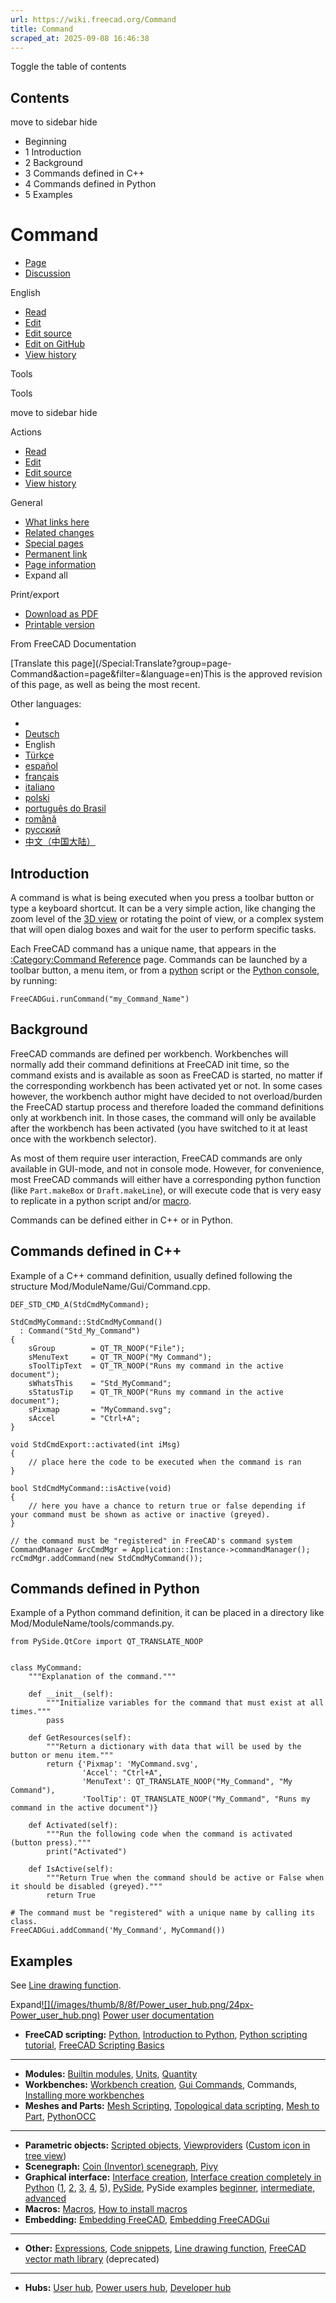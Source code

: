 ```yaml
---
url: https://wiki.freecad.org/Command
title: Command
scraped_at: 2025-09-08 16:46:38
---
```


Toggle the table of contents

## Contents

move to sidebar hide

  * Beginning
  * 1 Introduction
  * 2 Background
  * 3 Commands defined in C++
  * 4 Commands defined in Python
  * 5 Examples

# Command

  * [Page](/Command "View the content page \[ctrl-option-c\]")
  * [Discussion](/index.php?title=Talk:Command&action=edit&redlink=1 "Discussion about the content page \(page does not exist\) \[ctrl-option-t\]")

English

  * [Read](/Command)
  * [Edit](/index.php?title=Command&veaction=edit "Edit this page \[ctrl-option-v\]")
  * [Edit source](/index.php?title=Command&action=edit "Edit the source code of this page \[ctrl-option-e\]")
  * [Edit on GitHub](https://github.com/Reqrefusion/FreeCAD-Documentation-Project/blob/main/wiki/Command.wikitext "Edit this page on GitHub")
  * [View history](/index.php?title=Command&action=history "Past revisions of this page \[ctrl-option-h\]")

Tools

Tools

move to sidebar hide

Actions

  * [Read](/Command)
  * [Edit](/index.php?title=Command&veaction=edit "Edit this page \[ctrl-option-v\]")
  * [Edit source](/index.php?title=Command&action=edit "Edit the source code of this page \[ctrl-option-e\]")
  * [View history](/index.php?title=Command&action=history)

General

  * [What links here](/Special:WhatLinksHere/Command "A list of all wiki pages that link here \[ctrl-option-j\]")
  * [Related changes](/Special:RecentChangesLinked/Command "Recent changes in pages linked from this page \[ctrl-option-k\]")
  * [Special pages](/Special:SpecialPages "A list of all special pages \[ctrl-option-q\]")
  * [Permanent link](https://wiki.freecad.org/index.php?title=Command&oldid=1130156 "Permanent link to this revision of this page")
  * [Page information](/index.php?title=Command&action=info "More information about this page")
  * Expand all

Print/export

  * [Download as PDF](/index.php?title=Special:DownloadAsPdf&page=Command&action=show-download-screen)
  * [Printable version](javascript:print\(\); "Printable version of this page \[ctrl-option-p\]")

From FreeCAD Documentation

[Translate this page](/Special:Translate?group=page-
Command&action=page&filter=&language=en)This is the approved revision of this
page, as well as being the most recent.

Other languages:

  * [](/index.php?title=Special:Translate&group=page-Command&language=&task=view "Start translation for this language")
  * [Deutsch](/Command/de "Befehl \(100% translated\)")
  * English
  * [Türkçe](/Command/tr "Komutlar \(14% translated\)")
  * [español](/Command/es "Command \(7% translated\)")
  * [français](/Command/fr "Les commandes \(100% translated\)")
  * [italiano](/Command/it "Comando \(100% translated\)")
  * [polski](/Command/pl "Polecenia \(100% translated\)")
  * [português do Brasil](/Command/pt-br "Comandos \(14% translated\)")
  * [română](/Command/ro "Comanda \(14% translated\)")
  * [русский](/Command/ru "Команда \(93% translated\)")
  * [中文（中国大陆）](/Command/zh-cn "命令 \(14% translated\)")

## Introduction

A command is what is being executed when you press a toolbar button or type a
keyboard shortcut. It can be a very simple action, like changing the zoom
level of the [3D view](/3D_view "3D view") or rotating the point of view, or a
complex system that will open dialog boxes and wait for the user to perform
specific tasks.

Each FreeCAD command has a unique name, that appears in the [:Category:Command
Reference](/Category:Command_Reference "Category:Command Reference") page.
Commands can be launched by a toolbar button, a menu item, or from a
[python](/Python "Python") script or the [Python console](/Python_console
"Python console"), by running:

    
    
    FreeCADGui.runCommand("my_Command_Name")
    

## Background

FreeCAD commands are defined per workbench. Workbenches will normally add
their command definitions at FreeCAD init time, so the command exists and is
available as soon as FreeCAD is started, no matter if the corresponding
workbench has been activated yet or not. In some cases however, the workbench
author might have decided to not overload/burden the FreeCAD startup process
and therefore loaded the command definitions only at workbench init. In those
cases, the command will only be available after the workbench has been
activated (you have switched to it at least once with the workbench selector).

As most of them require user interaction, FreeCAD commands are only available
in GUI-mode, and not in console mode. However, for convenience, most FreeCAD
commands will either have a corresponding python function (like `Part.makeBox`
or `Draft.makeLine`), or will execute code that is very easy to replicate in a
python script and/or [macro](/Macros "Macros").

Commands can be defined either in C++ or in Python.

## Commands defined in C++

Example of a C++ command definition, usually defined following the structure
Mod/ModuleName/Gui/Command.cpp.

    
    
    DEF_STD_CMD_A(StdCmdMyCommand);
    
    StdCmdMyCommand::StdCmdMyCommand()
      : Command("Std_My_Command")
    {
        sGroup        = QT_TR_NOOP("File");
        sMenuText     = QT_TR_NOOP("My Command");
        sToolTipText  = QT_TR_NOOP("Runs my command in the active document");
        sWhatsThis    = "Std_MyCommand";
        sStatusTip    = QT_TR_NOOP("Runs my command in the active document");
        sPixmap       = "MyCommand.svg";
        sAccel        = "Ctrl+A";
    }
    
    void StdCmdExport::activated(int iMsg)
    {
        // place here the code to be executed when the command is ran
    }
    
    bool StdCmdMyCommand::isActive(void)
    {
        // here you have a chance to return true or false depending if your command must be shown as active or inactive (greyed).
    }
    
    // the command must be "registered" in FreeCAD's command system
    CommandManager &rcCmdMgr = Application::Instance->commandManager();
    rcCmdMgr.addCommand(new StdCmdMyCommand());
    

## Commands defined in Python

Example of a Python command definition, it can be placed in a directory like
Mod/ModuleName/tools/commands.py.

    
    
    from PySide.QtCore import QT_TRANSLATE_NOOP
    
    
    class MyCommand:
        """Explanation of the command."""
    
        def __init__(self):
            """Initialize variables for the command that must exist at all times."""
            pass
    
        def GetResources(self):
            """Return a dictionary with data that will be used by the button or menu item."""
            return {'Pixmap': 'MyCommand.svg',
                    'Accel': "Ctrl+A",
                    'MenuText': QT_TRANSLATE_NOOP("My_Command", "My Command"),
                    'ToolTip': QT_TRANSLATE_NOOP("My_Command", "Runs my command in the active document")}
    
        def Activated(self):
            """Run the following code when the command is activated (button press)."""
            print("Activated")
    
        def IsActive(self):
            """Return True when the command should be active or False when it should be disabled (greyed)."""
            return True
    
    # The command must be "registered" with a unique name by calling its class.
    FreeCADGui.addCommand('My_Command', MyCommand())
    

## Examples

See [Line drawing function](/Line_drawing_function "Line drawing function").

Expand[![](/images/thumb/8/8f/Power_user_hub.png/24px-
Power_user_hub.png)](/index.php?title=File:Power_user_hub.png&filetimestamp=20200511213015&)
[Power user documentation](/Power_users_hub "Power users hub")

  * **FreeCAD scripting:** [Python](/Python "Python"), [Introduction to Python](/Introduction_to_Python "Introduction to Python"), [Python scripting tutorial](/Python_scripting_tutorial "Python scripting tutorial"), [FreeCAD Scripting Basics](/FreeCAD_Scripting_Basics "FreeCAD Scripting Basics")

* * *

  * **Modules:** [Builtin modules](/Builtin_modules "Builtin modules"), [Units](/Units "Units"), [Quantity](/Quantity "Quantity")
  * **Workbenches:** [Workbench creation](/Workbench_creation "Workbench creation"), [Gui Commands](/Gui_Command "Gui Command"), Commands, [Installing more workbenches](/Installing_more_workbenches "Installing more workbenches")
  * **Meshes and Parts:** [Mesh Scripting](/Mesh_Scripting "Mesh Scripting"), [Topological data scripting](/Topological_data_scripting "Topological data scripting"), [Mesh to Part](/Mesh_to_Part "Mesh to Part"), [PythonOCC](/PythonOCC "PythonOCC")

* * *

  * **Parametric objects:** [Scripted objects](/Scripted_objects "Scripted objects"), [Viewproviders](/Viewprovider "Viewprovider") ([Custom icon in tree view](/Custom_icon_in_tree_view "Custom icon in tree view"))
  * **Scenegraph:** [Coin (Inventor) scenegraph](/Scenegraph "Scenegraph"), [Pivy](/Pivy "Pivy")
  * **Graphical interface:** [Interface creation](/Interface_creation "Interface creation"), [Interface creation completely in Python](/Dialog_creation "Dialog creation") ([1](/Dialog_creation_with_various_widgets "Dialog creation with various widgets"), [2](/Dialog_creation_reading_and_writing_files "Dialog creation reading and writing files"), [3](/Dialog_creation_setting_colors "Dialog creation setting colors"), [4](/Dialog_creation_image_and_animated_GIF "Dialog creation image and animated GIF"), [5](/PySide_usage_snippets "PySide usage snippets")), [PySide](/PySide "PySide"), PySide examples [beginner](/PySide_Beginner_Examples "PySide Beginner Examples"), [intermediate](/PySide_Intermediate_Examples "PySide Intermediate Examples"), [advanced](/PySide_Advanced_Examples "PySide Advanced Examples")
  * **Macros:** [Macros](/Macros "Macros"), [How to install macros](/How_to_install_macros "How to install macros")
  * **Embedding:** [Embedding FreeCAD](/Embedding_FreeCAD "Embedding FreeCAD"), [Embedding FreeCADGui](/Embedding_FreeCADGui "Embedding FreeCADGui")

* * *

  * **Other:** [Expressions](/Expressions "Expressions"), [Code snippets](/Code_snippets "Code snippets"), [Line drawing function](/Line_drawing_function "Line drawing function"), [FreeCAD vector math library](/FreeCAD_vector_math_library "FreeCAD vector math library") (deprecated)

* * *

  * **Hubs:** [User hub](/User_hub "User hub"), [Power users hub](/Power_users_hub "Power users hub"), [Developer hub](/Developer_hub "Developer hub")

